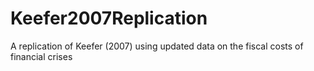 Keefer2007Replication
=====================

A replication of Keefer (2007) using updated data on the fiscal costs of financial crises
